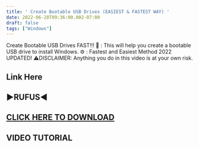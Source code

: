 ```yaml
---
title: ' Create Bootable USB Drives (EASIEST & FASTEST WAY) '
date: 2022-06-28T09:36:00.002-07:00
draft: false 
tags: ["Windows"]
---
```


  

  

Create Bootable USB Drives FAST!!! 🔧 : This will help you create a bootable USB drive to install Windows. ⚙ : Fastest and Easiest Method 2022 UPDATED! ⚠DISCLAIMER: Anything you do in this video is at your own risk.

Link Here
---------

▶RUFUS◀
-------

**[CLICK HERE TO DOWNLOAD](https://www.rufus.ie/)**
---------------------------------------------------

**VIDEO TUTORIAL**
------------------
